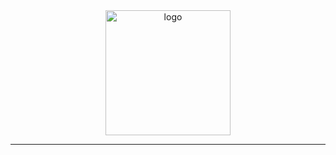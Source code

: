 <div align="center">
  <a href="https://github.com/TheJan-Jan"><img height="200px" alt="logo" src="https://cdn.jsdelivr.net/gh/thejan-jan/thejan@master/logo.svg"/></a>
</div>


---
